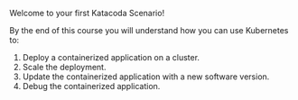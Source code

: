 Welcome to your first Katacoda Scenario!

By the end of this course you will understand how you can use Kubernetes to:

1. Deploy a containerized application on a cluster.
2. Scale the deployment.
3. Update the containerized application with a new software version.
4. Debug the containerized application.
